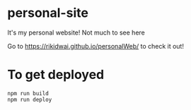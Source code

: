 # personal-site

It's my personal website! Not much to see here

Go to https://rikidwai.github.io/personalWeb/ to check it out!

# To get deployed

```
npm run build
npm run deploy
```
